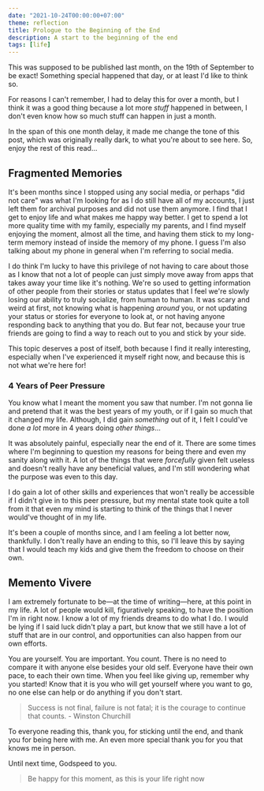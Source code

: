 ```yaml
---
date: "2021-10-24T00:00:00+07:00"
theme: reflection
title: Prologue to the Beginning of the End
description: A start to the beginning of the end
tags: [life]
---
```



This was supposed to be published last month, on the 19th of September to be exact! Something special happened that day, or at least I'd like to think so.

For reasons I can't remember, I had to delay this for over a month, but I think it was a good thing because a lot more *stuff* happened in between, I don't even know how so much stuff can happen in just a month.

In the span of this one month delay, it made me change the tone of this post, which was originally really dark, to what you're about to see here. So, enjoy the rest of this read...

## Fragmented Memories

It's been months since I stopped using any social media, or perhaps "did not care" was what I'm looking for as I do still have all of my accounts, I just left them for archival purposes and did not use them anymore. I find that I get to enjoy life and what makes me happy way better. I get to spend a lot more quality time with my family, especially my parents, and I find myself enjoying the moment, almost all the time, and having them stick to my long-term memory instead of inside the memory of my phone. I guess I'm also talking about my phone in general when I'm referring to social media.

I do think I'm lucky to have this privilege of not having to care about those as I know that not a lot of people can just simply move away from apps that takes away your time like it's nothing. We're so used to getting information of other people from their stories or status updates that I feel we're slowly losing our ability to truly socialize, from human to human. It was scary and weird at first, not knowing what is happening *around* you, or not updating your status or stories for everyone to look at, or not having anyone responding back to anything that you do. But fear not, because your true friends are going to find a way to reach out to you and stick by your side.

This topic deserves a post of itself, both because I find it really interesting, especially when I've experienced it myself right now, and because this is not what we're here for!

### 4 Years of Peer Pressure

You know what I meant the moment you saw that number. I'm not gonna lie and pretend that it was the best years of my youth, or if I gain so much that it changed my life. Although, I did gain *something* out of it, I felt I could've done *a lot* more in 4 years doing *other things*...

It was absolutely painful, especially near the end of it. There are some times where I'm beginning to question my reasons for being there and even my sanity along with it. A lot of the things that were *forcefully* given felt useless and doesn't really have any beneficial values, and I'm still wondering what the purpose was even to this day.

I do gain a lot of other skills and experiences that won't really be accessible if I didn't give in to this peer pressure, but my mental state took quite a toll from it that even my mind is starting to think of the things that I never would've thought of in my life.

It's been a couple of months since, and I am feeling a lot better now, thankfully. I don't really have an ending to this, so I'll leave this by saying that I would teach my kids and give them the freedom to choose on their own.

<!--
### Lifelong Learner

> Never stop learning about yourself, and the world around you
-->

## Memento Vivere

I am extremely fortunate to be—at the time of writing—here, at this point in my life. A lot of people would kill, figuratively speaking, to have the position I'm in right now. I know a lot of my friends dreams to do what I do. I would be lying if I said luck didn't play a part, but know that we still have a lot of stuff that are in our control, and opportunities can also happen from our own efforts.

You are yourself. You are important. You count. There is no need to compare it with anyone else besides your old self. Everyone have their own pace, to each their own time. When you feel like giving up, remember why you started! Know that it is you who will get yourself where you want to go, no one else can help or do anything if you don't start.

> Success is not final, failure is not fatal; it is the courage to continue that counts.
> \- Winston Churchill

To everyone reading this, thank you, for sticking until the end, and thank you for being here with me. An even more special thank you for you that knows me in person.

Until next time, Godspeed to you.

> Be happy for this moment, as this is your life right now
